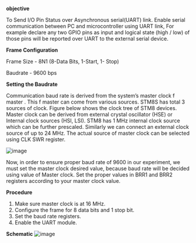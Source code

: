 **objective**

To Send I/O Pin Status over Asynchronous serial(UART) link. Enable serial
communication between PC and microcontroller
using UART link, For example declare any
two GPIO pins as input and logical state (high / low) of those pins will be reported over UART
to the external serial device.

**Frame Configuration**

Frame Size - 8N1 (8-Data Bits, 1-Start, 1- Stop)

Baudrate - 9600 bps

**Setting the Baudrate**

Communication baud rate is derived from the system’s master clock f master . This f master can come
from various sources. STM8S has total 3 sources of clock. Figure below shows the clock tree of
STM8 devices. Master clock can be derived from external crystal oscillator (HSE) or Internal
clock sources (HSI, LSI). STM8 has 1 MHz internal clock source which can be further prescaled.
Similarly we can connect an external clock source of up to 24 MHz. The actual source of master
clock can be selected using CLK SWR register.

![image](https://cloud.githubusercontent.com/assets/25156625/26523889/2562e076-4340-11e7-9e08-ff30f6d0e0b9.png)

Now, in order to ensure proper baud rate of 9600 in our experiment, we must set the master clock
desired value, because baud rate will be decided using value of Master clock. Set the proper
values in BRR1 and BRR2 registers according to your master clock value.

**Procedure**
1. Make sure master clock is at 16 MHz.
2. Configure the frame for 8 data bits and 1 stop bit.
3. Set the baud rate registers.
4. Enable the UART module.

**Schematic**
![image](https://cloud.githubusercontent.com/assets/25156625/26531627/3e202252-440a-11e7-89d0-7997b867b7b7.png)
